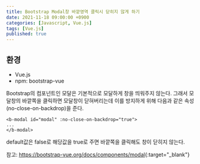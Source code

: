 ```yaml
---
title: Bootstrap Modal창 바깥영역 클릭시 닫히지 않게 하기
date: 2021-11-18 09:00:00 +0900
categories: [Javascript, Vue.js]
tags: [Vue.js]
published: true
---
```


## 환경

- Vue.js
- npm: bootstrap-vue

Bootstrap의 컴포넌트인 모달은 기본적으로 모달하게 창을 띄워주지 않는다.
그래서 모달창의 바깥쪽을 클릭하면 모달창이 닫혀버리는데
이를 방지하게 위해 다음과 같은 속성(no-close-on-backdrop)을 준다.

```vue
<b-modal id="modal" :no-close-on-backdrop="true">
...
</b-modal>
```

default값은 false로 해당값을 true로 주면 바깥쪽을 클릭해도 창이 닫히지 않는다.

참고: <https://bootstrap-vue.org/docs/components/modal>{:target="\_blank"}
